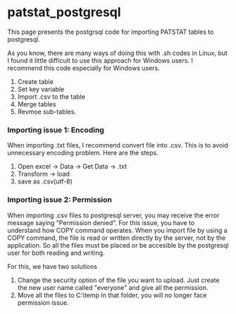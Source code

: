 # patstat_postgresql

This page presents the postgrsql code for importing PATSTAT tables to postgresql.

As you know, there are many ways of doing this with .sh codes in Linux,
but I found it little difficult to use this approach for Windows users.
I recommend this code especially for Windows users.

1. Create table
2. Set key variable
3. Import .csv to the table
4. Merge tables
5. Revmoe sub-tables.

### Importing issue 1: Encoding
When importing .txt files, I recommend convert file into .csv. This is to avoid unnecessary encoding problem.
Here are the steps.

1. Open excel -> Data -> Get Data -> .txt
2. Transform -> load
3. save as .csv(utf-8)

### Importing issue 2: Permission
When importing .csv files to postgresql server, you may receive the error message saying "Permission denied".
For this issue, you have to understand how COPY command operates. 
When you import file by using a COPY command, the file is read or written directly by the server, not by the application.
So all the files must be placed or be accesible by the postgresql user for both reading and writing. 

For this, we have two solutions
1. Change the security option of the file you want to upload. 
Just create the new user name called "everyone" and give all the permission.
2. Move all the files to C:\temp
In that folder, you will no longer face permission issue.
